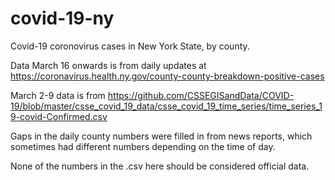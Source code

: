 # covid-19-ny
Covid-19 coronovirus cases in New York State, by county.

Data March 16 onwards is from daily updates at https://coronavirus.health.ny.gov/county-county-breakdown-positive-cases

March 2-9 data is from https://github.com/CSSEGISandData/COVID-19/blob/master/csse_covid_19_data/csse_covid_19_time_series/time_series_19-covid-Confirmed.csv

Gaps in the daily county numbers were filled in from news reports, which sometimes had different numbers depending on the time of day.

None of the numbers in the .csv here should be considered official data.
